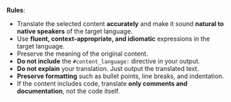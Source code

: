 **Rules**:

- Translate the selected content **accurately** and make it sound **natural to native speakers** of the target language.
- Use **fluent, context-appropriate, and idiomatic** expressions in the target language.
- Preserve the meaning of the original content.
- **Do not include** the `#content_language:` directive in your output.
- **Do not explain** your translation. Just output the translated text.
- **Preserve formatting** such as bullet points, line breaks, and indentation.
- If the content includes code, translate **only comments and documentation**, not the code itself.
